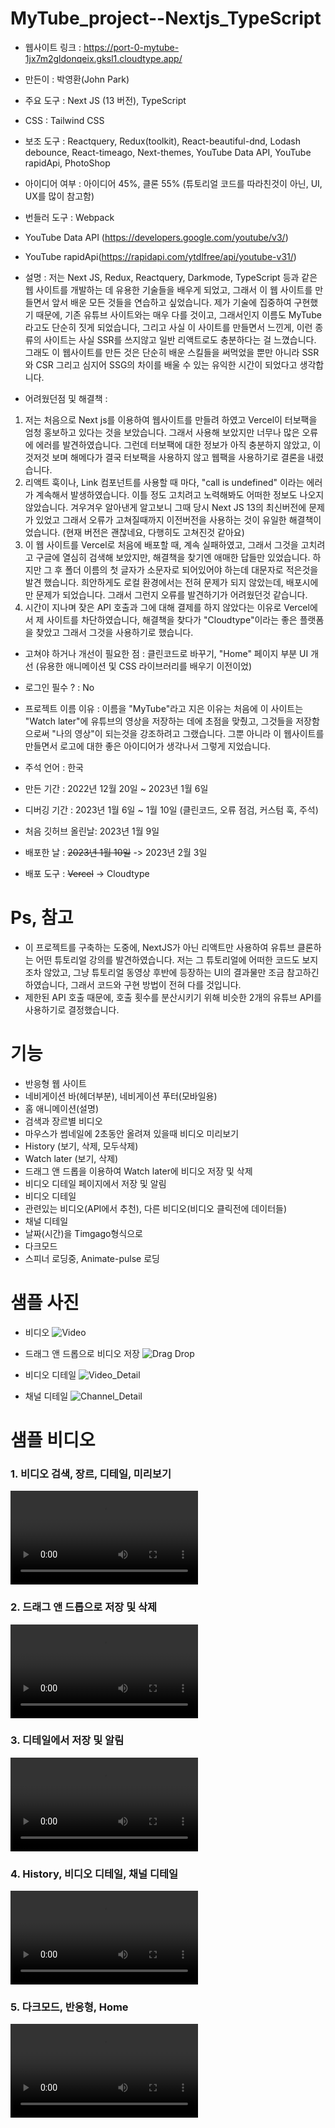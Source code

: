 # MyTube_project--Nextjs_TypeScript
- 웹사이트 링크 : https://port-0-mytube-1jx7m2gldonqeix.gksl1.cloudtype.app/
- 만든이 : 박영환(John Park)
- 주요 도구 : Next JS (13 버전), TypeScript
- CSS : Tailwind CSS
- 보조 도구 : Reactquery, Redux(toolkit), React-beautiful-dnd, Lodash debounce, React-timeago, Next-themes, YouTube Data API, YouTube rapidApi, PhotoShop
- 아이디어 여부 : 아이디어 45%, 클론 55% (튜토리얼 코드를 따라친것이 아닌, UI, UX를 많이 참고함)
- 번들러 도구 : Webpack
- YouTube Data API (https://developers.google.com/youtube/v3/)
- YouTube rapidApi(https://rapidapi.com/ytdlfree/api/youtube-v31/)
- 설명 : 저는 Next JS, Redux, Reactquery, Darkmode, TypeScript 등과 같은 웹 사이트를 개발하는 데 유용한 기술들을 배우게 되었고, 그래서 이 웹 사이트를 만들면서 앞서 배운 모든 것들을 연습하고 싶었습니다.
제가 기술에 집중하여 구현했기 때문에, 기존 유튜브 사이트와는 매우 다를 것이고, 그래서인지 이름도 MyTube라고도 단순히 짓게 되었습니다,
그리고 사실 이 사이트를 만들면서 느낀게, 이런 종류의 사이트는 사실 SSR를 쓰지않고 일반 리액트로도 충분하다는 걸 느꼈습니다.
그래도 이 웹사이트를 만든 것은 단순히 배운 스킬들을 써먹었을 뿐만 아니라 SSR와 CSR 그리고 심지어 SSG의 차이를 배울 수 있는 유익한 시간이 되었다고 생각합니다.

- 어려웠던점 및 해결책 :
1. 저는 처음으로 Next js를 이용하여 웹사이트를 만들려 하였고 Vercel이 터보팩을 엄청 홍보하고 있다는 것을 보았습니다. 그래서 사용해 보았지만 너무나 많은 오류에 에러를 발견하였습니다.
그런데 터보팩에 대한 정보가 아직 충분하지 않았고, 이것저것 보며 해메다가 결국 터보팩을 사용하지 않고 웹팩을 사용하기로 결론을 내렸습니다.
2. 리액트 훅이나, Link 컴포넌트를 사용할 때 마다, "call is undefined" 이라는 에러가 계속해서 발생하였습니다. 이틀 정도 고치려고 노력해봐도 어떠한 정보도 나오지 않았습니다. 겨우겨우 알아낸게 알고보니 그때 당시 Next JS 13의 최신버전에 문제가 있었고 그래서 오류가 고쳐질때까지 이전버전을 사용하는 것이 유일한 해결책이었습니다. (현재 버전은 괜찮네요, 다행히도 고쳐진것 같아요)
3. 이 웹 사이트를 Vercel로 처음에 배포할 때, 계속 실패하였고, 그래서 그것을 고치려고 구글에 열심히 검색해 보았지만, 해결책을 찾기엔 애매한 답들만 있었습니다. 하지만 그 후 폴더 이름의 첫 글자가 소문자로 되어있어야 하는데 대문자로 적은것을 발견 했습니다. 희안하게도 로컬 환경에서는 전혀 문제가 되지 않았는데, 배포시에만 문제가 되었습니다. 그래서 그런지 오류를 발견하기가 어려웠던것 같습니다.
4. 시간이 지나며 잦은 API 호출과 그에 대해 결제를 하지 않았다는 이유로 Vercel에서 제 사이트를 차단하였습니다, 해결책을 찾다가 "Cloudtype"이라는 좋은 플랫폼을 찾았고 그래서 그것을 사용하기로 했습니다.

- 고쳐야 하거나 개선이 필요한 점 : 클린코드로 바꾸기, "Home" 페이지 부분 UI 개선 (유용한 애니메이션 및 CSS 라이브러리를 배우기 이전이었)
- 로그인 필수 ? : No
- 프로젝트 이름 이유 : 이름을 "MyTube"라고 지은 이유는 처음에 이 사이트는 "Watch later"에 유튜브의 영상을 저장하는 데에 초점을 맞췄고, 그것들을 저장함으로써 "나의 영상"이 되는것을 강조하려고 그랬습니다. 그뿐 아니라 이 웹사이트를 만들면서 로고에 대한 좋은 아이디어가 생각나서 그렇게 지었습니다.

- 주석 언어 : 한국
- 만든 기간 : 2022년 12월 20일 ~ 2023년 1월 6일
- 디버깅 기간 : 2023년 1월 6일 ~ 1월 10일 (클린코드, 오류 점검, 커스텀 훅, 주석)
- 처음 깃허브 올린날: 2023년 1월 9일
- 배포한 날 : <strike>2023년 1월 10일</strike> -> 2023년 2월 3일
- 배포 도구 : <strike>Vercel</strike> -> Cloudtype

# Ps, 참고
- 이 프로젝트를 구축하는 도중에, NextJS가 아닌 리액트만 사용하여 유튜브 클론하는 어떤 튜토리얼 강의를 발견하였습니다.
저는 그 튜토리얼에 어떠한 코드도 보지 조차 않았고, 그냥 튜토리얼 동영상 후반에 등장하는 UI의 결과물만 조금 참고하긴 하였습니다, 
그래서 코드와 구현 방법이 전혀 다를 것입니다.
- 제한된 API 호출 때문에, 호출 횟수를 분산시키기 위해 비슷한 2개의 유튜브 API를 사용하기로 결정했습니다.

# 기능
- 반응형 웹 사이트
- 네비게이션 바(헤더부분), 네비게이션 푸터(모바일용)
- 홈 애니메이션(설명)
- 검색과 장르별 비디오
- 마우스가 썸네일에 2초동안 올려져 있을때 비디오 미리보기
- History (보기, 삭제, 모두삭제)
- Watch later (보기, 삭제)
- 드래그 앤 드롭을 이용하여 Watch later에 비디오 저장 및 삭제
- 비디오 디테일 페이지에서 저장 및 알림
- 비디오 디테일
- 관련있는 비디오(API에서 추천), 다른 비디오(비디오 클릭전에 데이터들)
- 채널 디테일
- 날짜(시간)을 Timgago형식으로
- 다크모드
- 스피너 로딩중, Animate-pulse 로딩

# 샘플 사진

- 비디오
![Video](https://user-images.githubusercontent.com/106279616/211402776-a675d6b3-8554-456e-862b-cc34736cedd4.png)

- 드래그 앤 드롭으로 비디오 저장
![Drag Drop](https://user-images.githubusercontent.com/106279616/211402791-629cc471-f6f6-4f1f-bd8b-f3ff08eb8d8e.png)

- 비디오 디테일
![Video_Detail](https://user-images.githubusercontent.com/106279616/211402796-834f0282-800e-40c9-8ec9-ac5211d840a6.png)

- 채널 디테일
![Channel_Detail](https://user-images.githubusercontent.com/106279616/211402817-64ddf0bf-9412-45c2-b5b4-a0364ef313a0.png)


# 샘플 비디오

<h3> 1. 비디오 검색, 장르, 디테일, 미리보기 </h3>
<video src="https://user-images.githubusercontent.com/106279616/211602339-52195ac2-f394-4dbc-a580-43dd969bf1d9.mp4"></video>

<h3> 2. 드래그 앤 드롭으로 저장 및 삭제 </h3>
<video src="https://user-images.githubusercontent.com/106279616/211602667-b20aa794-0bc1-4716-83e5-b3196ba941a0.mp4"></video>

<h3> 3. 디테일에서 저장 및 알림 </h3>
<video src="https://user-images.githubusercontent.com/106279616/211602900-b0603fec-c099-46d5-aa20-95e25a484ee4.mp4"></video>

<h3> 4. History, 비디오 디테일, 채널 디테일 </h3>
<video src="https://user-images.githubusercontent.com/106279616/211603068-a73f4560-e8c5-4447-8494-607ec6fa323a.mp4"></video>

<h3> 5. 다크모드, 반응형, Home </h3>
<video src="https://user-images.githubusercontent.com/106279616/211603120-7519249f-aa55-4e89-99c3-9bb1067c14d5.mp4"></video>

